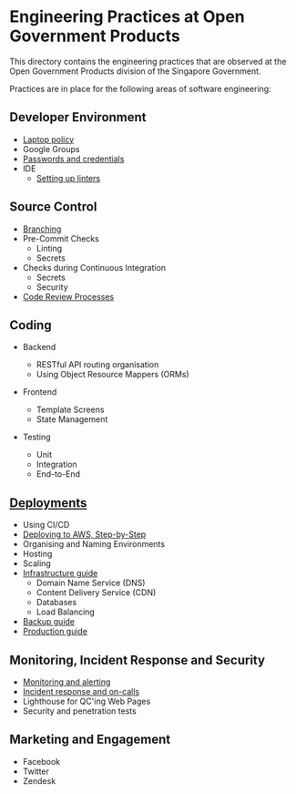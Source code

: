 # Engineering Practices at Open Government Products

This directory contains the engineering practices that are observed at
the Open Government Products division of the Singapore Government.

Practices are in place for the following areas of software engineering:

## Developer Environment

- [Laptop policy](./developer-environment/laptops.md)
- Google Groups
- [Passwords and credentials](developer-environment/passwords.md)
- IDE
  - [Setting up linters](https://github.com/opengovsg/ts-template)

## Source Control

- [Branching](./source-control/branching.md)
- Pre-Commit Checks
  - Linting
  - Secrets
- Checks during Continuous Integration
  - Secrets
  - Security
- [Code Review Processes](./source-control/commits-and-prs.md)

## Coding

- Backend
  - RESTful API routing organisation
  - Using Object Resource Mappers (ORMs)

- Frontend
  - Template Screens
  - State Management

- Testing
  - Unit
  - Integration
  - End-to-End

## [Deployments](./deploying)

- Using CI/CD
- [Deploying to AWS, Step-by-Step](./deploying/aws.md)
- Organising and Naming Environments
- Hosting
- Scaling
- [Infrastructure guide](https://docs.google.com/document/d/1vQLuUeSOU9VEffTSF7wFRLqw7LNkrEA4rcd-dYvdOlU/edit?usp=sharing)
  - Domain Name Service (DNS)
  - Content Delivery Service (CDN)
  - Databases
  - Load Balancing
- [Backup guide](https://docs.google.com/document/d/1E7wk6hmbVkyX5rRHVDVhpy3vpQW0wqChcprlBoojc9k/edit?usp=sharing)
- [Production guide](https://docs.google.com/document/d/1Uxui35zRHYJ4CZxYhNXON-1e2QjLQQLn9Q55dgzI_k0/edit?usp=sharing)
## Monitoring, Incident Response and Security

- [Monitoring and alerting](./monitoring-and-incident-response/monitoring.md)
- [Incident response and on-calls](./monitoring-and-incident-response/incident-response.md)
- Lighthouse for QC'ing Web Pages
- Security and penetration tests

## Marketing and Engagement

- Facebook
- Twitter
- Zendesk
